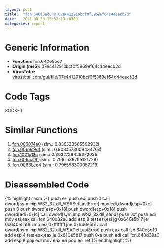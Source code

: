 ```yaml
---
layout: post
title:  "fcn.640e5ac0 @ 07e4412910bcf0f5969ef64c44eecb2d"
date:   2021-08-30 15:52:19 +0300
categories: report
---
```


# Generic Information
- **Function:** fcn.640e5ac0
- **Origin (md5):** 07e4412910bcf0f5969ef64c44eecb2d
- **VirusTotal:** [virustotal.com/gui/file/07e4412910bcf0f5969ef64c44eecb2d][virustotal_ref]

# Code Tags
<span class="tag" id="SOCKET">SOCKET</span>


# Similar Functions

1. [fcn.005074e0][similar_1_ref] (sim.: 0.830333585502932)
2. [fcn.0069d9df][similar_2_ref] (sim.: 0.8030573009434768)
3. [fcn.1001a19a][similar_3_ref] (sim.: 0.8027728425372935)
4. [fcn.0065a19f][similar_4_ref] (sim.: 0.7965586795121729)
5. [fcn.0063bec4][similar_5_ref] (sim.: 0.796558300057219)


# Disassembled Code

{% highlight nasm %}
push esi
push edi
push 0
call dword[sym.imp.WS2_32.dll_WSASetLastError]
mov edi,dword[esp+0xc]
push 0
push dword[esp+0x18]
push dword[esp+0x18]
push dword[edi+0x1c]
call dword[sym.imp.WS2_32.dll_send]
push 0xf
push edi
mov esi,eax
call fcn.640d32a0
add esp,8
test esi,esi
jg 0x640e5b17
je 0x640e5af9
cmp esi,0xffffffff
jne 0x640e5b17
call dword[sym.imp.WS2_32.dll_WSAGetLastError]
push eax
call fcn.640e5d10
add esp,4
test eax,eax
je 0x640e5b17
push 0xa
push edi
call fcn.640d39a0
add esp,8
pop edi
mov eax,esi
pop esi
ret 
{% endhighlight %}


[similar_1_ref]: /report/fcn.005074e0@e2ba7f10eb234338a49853c34d7d9c56
[similar_2_ref]: /report/fcn.0069d9df@0fb0e1c162f9df68f5d89a2b2a71a217
[similar_3_ref]: /report/fcn.1001a19a@4c3818fdf32d89a09257dbc9d3e142ea
[similar_4_ref]: /report/fcn.0065a19f@bcba729302fe28f65deb2b102a06324a
[similar_5_ref]: /report/fcn.0063bec4@75a81a00c053b64d459385e4a0825aec
[virustotal_ref]: https://www.virustotal.com/gui/file/07e4412910bcf0f5969ef64c44eecb2d